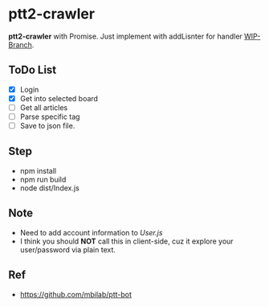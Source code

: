 # ptt2-crawler

**ptt2-crawler** with Promise. 
Just implement with addLisnter for handler [WIP-Branch](https://github.com/dearparanoid/ptt2-crawler/tree/WIP-Promise). 

## ToDo List
 - [x] Login 
 - [x] Get into selected board
 - [ ] Get all articles
 - [ ] Parse specific tag 
 - [ ] Save to json file.

## Step
 - npm install
 - npm run build
 - node dist/Index.js
 
## Note
 - Need to add account information to *User.js* 
 - I think you should **NOT** call this in client-side, cuz it explore your user/password via plain text.
 
## Ref
 - https://github.com/mbilab/ptt-bot
